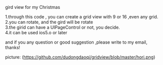 gird view for my Christmas

1.through this code , you can create a grid view with 9 or 16 ,even any grid.                                        
2.you can rotate, and the gird will be rotate     
3.the girid can have a UIPageControl or not, you decide.     
4.it can be used ios5.o or later   

and if you any question or good suggestion ,please write to my email, thanks!

picture:
(https://github.com/dudongdaoqi/gridview/blob/master/hori.png)

